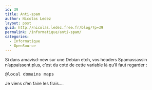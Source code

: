 ```yaml
---
id: 39
title: Anti-spam
author: Nicolas Ledez
layout: post
guid: http://nicolas.ledez.free.fr/blog/?p=39
permalink: /informatique/anti-spam/
categories:
  - Informatique
  - OpenSource
---
```

Si dans amavisd-new sur une Debian etch, vos headers Spamassassin n&rsquo;appaissent plus, c&rsquo;est du coté de cette variable là qu&rsquo;il faut regarder :

<pre>@local_domains_maps</pre>

Je viens d&rsquo;en faire les frais&#8230;.